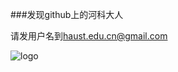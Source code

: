 ###发现github上的河科大人

请发用户名到<haust.edu.cn@gmail.com>

![logo](https://raw.github.com/haust-on-github/about/gh-pages/logo.jpg "河南科技大学")
